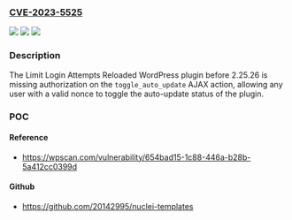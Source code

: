### [CVE-2023-5525](https://cve.mitre.org/cgi-bin/cvename.cgi?name=CVE-2023-5525)
![](https://img.shields.io/static/v1?label=Product&message=Limit%20Login%20Attempts%20Reloaded&color=blue)
![](https://img.shields.io/static/v1?label=Version&message=0%3C%202.25.26%20&color=brighgreen)
![](https://img.shields.io/static/v1?label=Vulnerability&message=CWE-862%20Missing%20Authorization&color=brighgreen)

### Description

The Limit Login Attempts Reloaded WordPress plugin before 2.25.26 is missing authorization on the `toggle_auto_update` AJAX action, allowing any user with a valid nonce to toggle the auto-update status of the plugin.

### POC

#### Reference
- https://wpscan.com/vulnerability/654bad15-1c88-446a-b28b-5a412cc0399d

#### Github
- https://github.com/20142995/nuclei-templates

